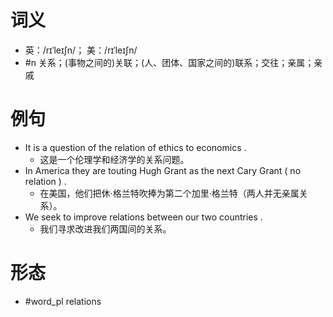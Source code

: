 # 词义
- 英：/rɪˈleɪʃn/； 美：/rɪˈleɪʃn/
- #n 关系；(事物之间的)关联；(人、团体、国家之间的)联系；交往；亲属；亲戚
# 例句
- It is a question of the relation of ethics to economics .
	- 这是一个伦理学和经济学的关系问题。
- In America they are touting Hugh Grant as the next Cary Grant ( no relation ) .
	- 在美国，他们把休·格兰特吹捧为第二个加里·格兰特（两人并无亲属关系）。
- We seek to improve relations between our two countries .
	- 我们寻求改进我们两国间的关系。
# 形态
- #word_pl relations
